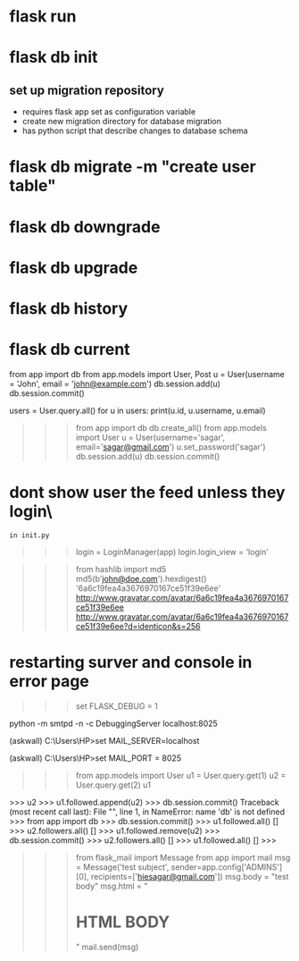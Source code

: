 # flask run

# flask db init
## set up migration repository
- requires flask app set as configuration variable
- create new migration directory for database migration
- has python script that describe changes to database schema

# flask db migrate -m "create user table"


# flask db downgrade
# flask db upgrade


# flask db history
# flask db current


from app import db
from app.models import User, Post
u = User(username = 'John', email = 'john@example.com')
db.session.add(u)
db.session.commit()

users = User.query.all()
for u in users:
	print(u.id, u.username, u.email)


>>> from app import db
>>> db.create_all()
>>> from app.models import User
>>> u = User(username='sagar', email='sagar@gmail.com')
>>> u.set_password('sagar')
>>> db.session.add(u)
>>> db.session.commit()

# dont show user the feed unless they login\
`in init.py`
>>> login = LoginManager(app)
>>>login.login_view = 'login'


>>> from hashlib import md5
>>> md5(b'john@doe.com').hexdigest()
'6a6c19fea4a3676970167ce51f39e6ee'
>>> http://www.gravatar.com/avatar/6a6c19fea4a3676970167ce51f39e6ee
>>> http://www.gravatar.com/avatar/6a6c19fea4a3676970167ce51f39e6ee?d=identicon&s=256

# restarting surver and console in error page
>>> set FLASK_DEBUG = 1


python -m smtpd -n -c DebuggingServer localhost:8025

(askwall) C:\Users\HP>set MAIL_SERVER=localhost

(askwall) C:\Users\HP>set MAIL_PORT = 8025


>>> from app.models import User
>>> u1 = User.query.get(1)
>>> u2 = User.query.get(2)
>>> u1
<User sagar_d>
>>> u2
<User sagard>
>>> u1.followed.append(u2)
>>> db.session.commit()
Traceback (most recent call last):
  File "<console>", line 1, in <module>
NameError: name 'db' is not defined
>>> from app import db
>>> db.session.commit()
>>> u1.followed.all()
[<User sagard>]
>>> u2.followers.all()
[<User sagar_d>]
>>> u1.followed.remove(u2)
>>> db.session.commit()
>>> u2.followers.all()
[]
>>> u1.followed.all()
[]
>>>


>>> from flask_mail import Message
>>> from app import mail
>>> msg = Message('test subject', sender=app.config['ADMINS'][0], recipients=['hiesagar@gmail.com'])
>>> msg.body = "test body"
>>> msg.html = "<h1>HTML BODY</h1>"
>>> mail.send(msg)